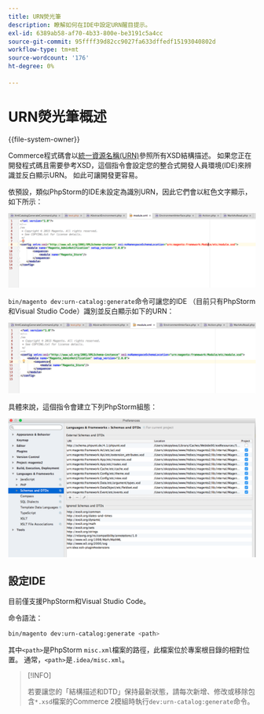 ```yaml
---
title: URN熒光筆
description: 瞭解如何在IDE中設定URN醒目提示。
exl-id: 6389ab58-af70-4b33-800e-be3191c5a4cc
source-git-commit: 95ffff39d82cc9027fa633dffedf15193040802d
workflow-type: tm+mt
source-wordcount: '176'
ht-degree: 0%

---
```


# URN熒光筆概述

{{file-system-owner}}

Commerce程式碼會以[統一資源名稱(URN)](https://www.ietf.org/rfc/rfc2141.txt)參照所有XSD結構描述。 如果您正在開發程式碼且需要參考XSD，這個指令會設定您的整合式開發人員環境(IDE)來辨識並反白顯示URN。 如此可讓開發更容易。

依預設，類似PhpStorm的IDE未設定為識別URN，因此它們會以紅色文字顯示，如下所示：

![PhpStorm未設定為識別URN](../../assets/configuration/urn-before.png)

`bin/magento dev:urn-catalog:generate`命令可讓您的IDE （目前只有PhpStorm和Visual Studio Code）識別並反白顯示如下的URN：

![啟用IDE以辨識URN](../../assets/configuration/urn-after.png)

具體來說，這個指令會建立下列PhpStorm組態：

![PhpStorm設定範例](../../assets/configuration/urn-settings.png)

## 設定IDE

目前僅支援PhpStorm和Visual Studio Code。

命令語法：

```bash
bin/magento dev:urn-catalog:generate <path>
```

其中`<path>`是PhpStorm `misc.xml`檔案的路徑，此檔案位於專案根目錄的相對位置。 通常，`<path>`是`.idea/misc.xml`。

>[!INFO]
>
>若要讓您的「結構描述和DTD」保持最新狀態，請每次新增、修改或移除包含`*.xsd`檔案的Commerce 2模組時執行`dev:urn-catalog:generate`命令。
